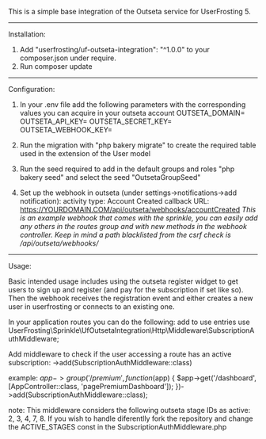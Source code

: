 This is a simple base integration of the Outseta service for UserFrosting 5.

---
Installation:
1) Add "userfrosting/uf-outseta-integration": "^1.0.0" to your composer.json under require.
2) Run composer update

---
Configuration:
1) In your .env file add the following parameters with the corresponding values you can acquire in your outseta account
OUTSETA_DOMAIN=
OUTSETA_API_KEY=
OUTSETA_SECRET_KEY=
OUTSETA_WEBHOOK_KEY=

2) Run the migration with "php bakery migrate" to create the required table used in the extension of the User model

3) Run the seed required to add in the default groups and roles "php bakery seed" and select the seed "OutsetaGroupSeed"

4) Set up the webhook in outseta (under settings->notifications->add notification):
   activity type: Account Created
   callback URL: https://YOURDOMAIN.COM/api/outseta/webhooks/accountCreated
   *This is an example webhook that comes with the sprinkle, you can easily add any others in the routes group and with new methods in the webhook controller. Keep in mind a path blacklisted from the csrf check is /api/outseta/webhooks/*

---
Usage:

Basic intended usage includes using the outseta register widget to get users to sign up and register (and pay for the subscription if set like so). Then the webhook receives the registration event and either creates a new user in userfrosting or connects to an existing one.

In your application routes you can do the following:
add to use entries
use UserFrosting\Sprinkle\UfOutsetaIntegration\Http\Middleware\SubscriptionAuthMiddleware;

Add middleware to check if the user accessing a route has an active subscription:
->add(SubscriptionAuthMiddleware::class)

example:
$app->group('/premium', function ($app) {
    $app->get('/dashboard', [AppController::class, 'pagePremiumDashboard']);
})->add(SubscriptionAuthMiddleware::class);

note:
This middleware considers the following outseta stage IDs as active: 2, 3, 4, 7, 8. If you wish to handle diferentlly fork the repository and change the ACTIVE_STAGES const in the SubscriptionAuthMiddleware.php
